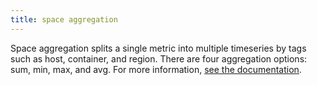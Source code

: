 ```yaml
---
title: space aggregation
---
```

Space aggregation splits a single metric into multiple timeseries by tags such as host, container, and region. There are four aggregation options: sum, min, max, and avg.
For more information, <a href="https://docs.datadoghq.com/metrics/#space-aggregation">see the documentation</a>.